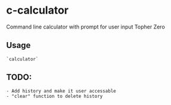# c-calculator
Command line calculator with prompt for user input
Topher Zero

## Usage
    `calculator`

## TODO:
    - Add history and make it user accessable
    - "clear" function to delete history

